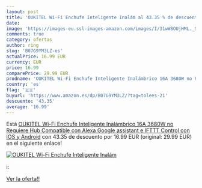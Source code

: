 ```yaml
---
layout: post
title: 'OUKITEL Wi-Fi Enchufe Inteligente Inalám al 43.35 % de descuento'
date: 
image: 'https://images-eu.ssl-images-amazon.com/images/I/31wW8OUjHML._SL200_.jpg'
comments: true
category: ofertas
author: ring
slug: 'B07G9YM3LZ-es'
actualPrice: 16.99 EUR
currency: EUR
price: 16.99
comparePrice: 29.99 EUR
prodname: 'OUKITEL Wi-Fi Enchufe Inteligente Inalámbrico 16A 3680W no Requiere Hub Compatible con Alexa  Google assistant e IFTTT Control con IOS y Android'
country: 'es'
flag: '🇪🇸'
buyurl: 'https://www.amazon.es/dp/B07G9YM3LZ/?tag=tolees-21'
descuento: '43.35'
average: '16.99'
---
```


Está [OUKITEL Wi-Fi Enchufe Inteligente Inalámbrico 16A 3680W no Requiere Hub Compatible con Alexa  Google assistant e IFTTT Control con IOS y Android](https://www.amazon.es/dp/B07G9YM3LZ/?tag=tolees-21) con 43.35 de descuento por 16.99 EUR (original: 29.99 EUR) en el siguiente enlace!

[![OUKITEL Wi-Fi Enchufe Inteligente Inalám](https://images-eu.ssl-images-amazon.com/images/I/31wW8OUjHML._SL200_.jpg)](https://www.amazon.es/dp/B07G9YM3LZ/?tag=tolees-21)

ℹ️:


[Ver la oferta!!](https://www.amazon.es/dp/B07G9YM3LZ/?tag=tolees-21)
